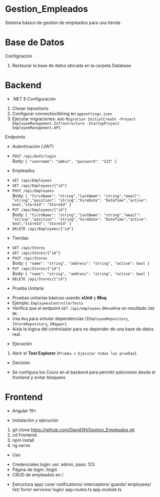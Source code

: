 # Gestion_Empleados
Sistema básico de gestión de empleados para una tienda
# Base de Datos
Configiración
1. Restaurar la base de datos ubicada en la carpeta Database
# Backend
- .NET 8
Configuración
1. Clonar repositorio
2. Configurar connectionString en `appsettings.json`
3. Ejecutar migraciones: `Add-Migration InitialCreate -Project EmployeeManagement.Infrastructure -StartupProject EmployeeManagement.API`

Endpoints
* Autenticación (JWT)
- `POST /api/Auth/login`  
  Body: `{ "username": "admin", "password": "123" }`

* Empleados
- `GET /api/Employees`
- `GET /api/Employees/{"id"}`  
- `POST /api/Employees`  
  Body: `{ "firstName": "string","lastName": "string","email": "string","position": "string","hireDate": "DateTime","active": bool,"storeId": "StoreId" }`
- `PUT /api/Employees/{"id"}`  
  Body: `{ "firstName": "string","lastName": "string","email": "string","position": "string","hireDate": "DateTime","active": bool,"storeId": "StoreId" }`
- `DELETE /api/Employees/{"id"}` 

* Tiendas
- `GET /api/Stores`
- `GET /api/Stores/{"id"}`  
- `POST /api/Stores`  
  Body: `{ "name": "string", "address": "string", "active": bool }`
- `PUT /api/Stores/{"id"}`  
  Body: `{ "name": "string", "address": "string", "active": bool }`
- `DELETE /api/Stores/{"id"}` 

* Prueba Unitaria
- Pruebas unitarias básicas usando **xUnit** y **Moq**
- Ejemplo: `EmployeesControllerTests`
- Verifica que el endpoint `GET /api/employees` devuelva un resultado `200 OK`.
- Usa `Moq` para simular dependencias (`IEmployeeRepository`, `IStoreRepository`, `IMapper`).
- Aísla la lógica del controlador para no depender de una base de datos real.

* Ejecución
1. Abrir el **Test Explorer** (`Prueba > Ejecutar todas las pruebas`).

* Decisión
- Se configura los Cours en el backend para permitir peticiones desde el frontend y evitar bloqueos

# Frontend
- Angular 19+
* Instalación y ejecución
1. git clone https://github.com/David3H/Gestion_Empleados.git
2. cd Frontend
3. npm install
4. ng serve
* Uso
- Credenciales login: usr: admin, pass: 123
- Página de login: /login
- CRUD de empleados en /
* Estructura
app/
  core/
    notifications/
    interceptors/
    guards/
  employees/
    list/
    form/
    services/
  login/
  app.routes.ts
  app.module.ts